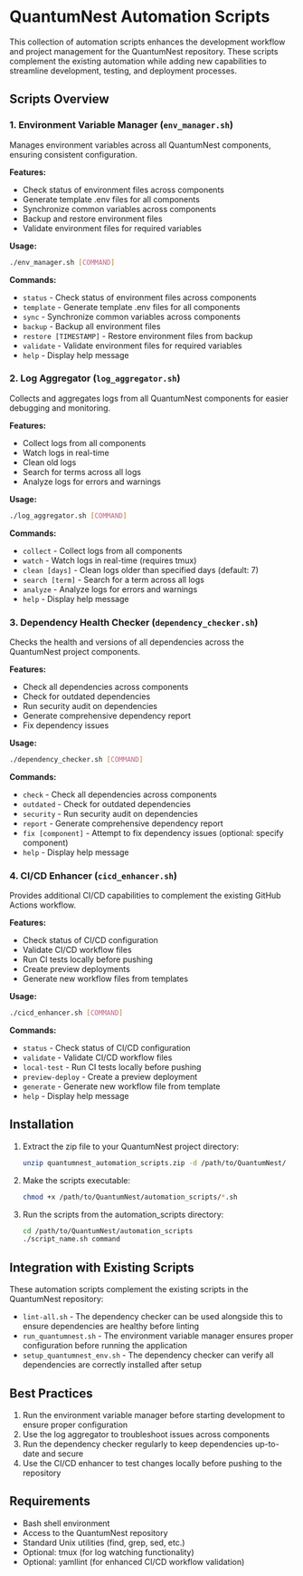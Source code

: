 # QuantumNest Automation Scripts

This collection of automation scripts enhances the development workflow and project management for the QuantumNest repository. These scripts complement the existing automation while adding new capabilities to streamline development, testing, and deployment processes.

## Scripts Overview

### 1. Environment Variable Manager (`env_manager.sh`)

Manages environment variables across all QuantumNest components, ensuring consistent configuration.

**Features:**
- Check status of environment files across components
- Generate template .env files for all components
- Synchronize common variables across components
- Backup and restore environment files
- Validate environment files for required variables

**Usage:**
```bash
./env_manager.sh [COMMAND]
```

**Commands:**
- `status` - Check status of environment files across components
- `template` - Generate template .env files for all components
- `sync` - Synchronize common variables across components
- `backup` - Backup all environment files
- `restore [TIMESTAMP]` - Restore environment files from backup
- `validate` - Validate environment files for required variables
- `help` - Display help message

### 2. Log Aggregator (`log_aggregator.sh`)

Collects and aggregates logs from all QuantumNest components for easier debugging and monitoring.

**Features:**
- Collect logs from all components
- Watch logs in real-time
- Clean old logs
- Search for terms across all logs
- Analyze logs for errors and warnings

**Usage:**
```bash
./log_aggregator.sh [COMMAND]
```

**Commands:**
- `collect` - Collect logs from all components
- `watch` - Watch logs in real-time (requires tmux)
- `clean [days]` - Clean logs older than specified days (default: 7)
- `search [term]` - Search for a term across all logs
- `analyze` - Analyze logs for errors and warnings
- `help` - Display help message

### 3. Dependency Health Checker (`dependency_checker.sh`)

Checks the health and versions of all dependencies across the QuantumNest project components.

**Features:**
- Check all dependencies across components
- Check for outdated dependencies
- Run security audit on dependencies
- Generate comprehensive dependency report
- Fix dependency issues

**Usage:**
```bash
./dependency_checker.sh [COMMAND]
```

**Commands:**
- `check` - Check all dependencies across components
- `outdated` - Check for outdated dependencies
- `security` - Run security audit on dependencies
- `report` - Generate comprehensive dependency report
- `fix [component]` - Attempt to fix dependency issues (optional: specify component)
- `help` - Display help message

### 4. CI/CD Enhancer (`cicd_enhancer.sh`)

Provides additional CI/CD capabilities to complement the existing GitHub Actions workflow.

**Features:**
- Check status of CI/CD configuration
- Validate CI/CD workflow files
- Run CI tests locally before pushing
- Create preview deployments
- Generate new workflow files from templates

**Usage:**
```bash
./cicd_enhancer.sh [COMMAND]
```

**Commands:**
- `status` - Check status of CI/CD configuration
- `validate` - Validate CI/CD workflow files
- `local-test` - Run CI tests locally before pushing
- `preview-deploy` - Create a preview deployment
- `generate` - Generate new workflow file from template
- `help` - Display help message

## Installation

1. Extract the zip file to your QuantumNest project directory:
   ```bash
   unzip quantumnest_automation_scripts.zip -d /path/to/QuantumNest/
   ```

2. Make the scripts executable:
   ```bash
   chmod +x /path/to/QuantumNest/automation_scripts/*.sh
   ```

3. Run the scripts from the automation_scripts directory:
   ```bash
   cd /path/to/QuantumNest/automation_scripts
   ./script_name.sh command
   ```

## Integration with Existing Scripts

These automation scripts complement the existing scripts in the QuantumNest repository:

- `lint-all.sh` - The dependency checker can be used alongside this to ensure dependencies are healthy before linting
- `run_quantumnest.sh` - The environment variable manager ensures proper configuration before running the application
- `setup_quantumnest_env.sh` - The dependency checker can verify all dependencies are correctly installed after setup

## Best Practices

1. Run the environment variable manager before starting development to ensure proper configuration
2. Use the log aggregator to troubleshoot issues across components
3. Run the dependency checker regularly to keep dependencies up-to-date and secure
4. Use the CI/CD enhancer to test changes locally before pushing to the repository

## Requirements

- Bash shell environment
- Access to the QuantumNest repository
- Standard Unix utilities (find, grep, sed, etc.)
- Optional: tmux (for log watching functionality)
- Optional: yamllint (for enhanced CI/CD workflow validation)
